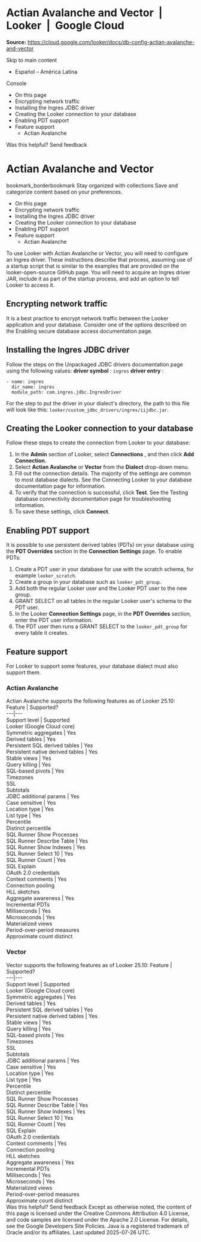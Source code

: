 # Actian Avalanche and Vector  |  Looker  |  Google Cloud

**Source:** https://cloud.google.com/looker/docs/db-config-actian-avalanche-and-vector

Skip to main content 
  * Español – América Latina

Console 


  * On this page
  * Encrypting network traffic
  * Installing the Ingres JDBC driver
  * Creating the Looker connection to your database
  * Enabling PDT support
  * Feature support
    * Actian Avalanche




Was this helpful?
Send feedback 
#  Actian Avalanche and Vector
bookmark_borderbookmark Stay organized with collections  Save and categorize content based on your preferences.
  * On this page
  * Encrypting network traffic
  * Installing the Ingres JDBC driver
  * Creating the Looker connection to your database
  * Enabling PDT support
  * Feature support
    * Actian Avalanche


To use Looker with Actian Avalanche or Vector, you will need to configure an Ingres driver. These instructions describe that process, assuming use of a startup script that is similar to the examples that are provided on the looker-open-source GitHub page.
You will need to acquire an Ingres driver JAR, include it as part of the startup process, and add an option to tell Looker to access it.
## Encrypting network traffic
It is a best practice to encrypt network traffic between the Looker application and your database. Consider one of the options described on the Enabling secure database access documentation page.
## Installing the Ingres JDBC driver
Follow the steps on the Unpackaged JDBC drivers documentation page using the following values:
**driver symbol** : `ingres`
**driver entry** :
```
- name: ingres
  dir_name: ingres
  module_path: com.ingres.jdbc.IngresDriver

```

For the step to put the driver in your dialect's directory, the path to this file will look like this: `looker/custom_jdbc_drivers/ingres/iijdbc.jar`.
## Creating the Looker connection to your database
Follow these steps to create the connection from Looker to your database:
  1. In the **Admin** section of Looker, select **Connections** , and then click **Add Connection**.
  2. Select **Actian Avalanche** or **Vector** from the **Dialect** drop-down menu.
  3. Fill out the connection details. The majority of the settings are common to most database dialects. See the Connecting Looker to your database documentation page for information.
  4. To verify that the connection is successful, click **Test**. See the Testing database connectivity documentation page for troubleshooting information.
  5. To save these settings, click **Connect**.


## Enabling PDT support
It is possible to use persistent derived tables (PDTs) on your database using the **PDT Overrides** section in the **Connection Settings** page.
To enable PDTs:
  1. Create a PDT user in your database for use with the scratch schema, for example `looker_scratch`.
  2. Create a group in your database such as `looker_pdt_group`.
  3. Add both the regular Looker user and the Looker PDT user to the new group.
  4. GRANT SELECT on all tables in the regular Looker user's schema to the PDT user.
  5. In the Looker **Connection Settings** page, in the **PDT Overrides** section, enter the PDT user information.
  6. The PDT user then runs a GRANT SELECT to the `looker_pdt_group` for every table it creates.


## Feature support
For Looker to support some features, your database dialect must also support them.
### Actian Avalanche
Actian Avalanche supports the following features as of Looker 25.10:
Feature | Supported?  
---|---  
Support level | Supported  
Looker (Google Cloud core)  
Symmetric aggregates | Yes  
Derived tables | Yes  
Persistent SQL derived tables | Yes  
Persistent native derived tables | Yes  
Stable views | Yes  
Query killing | Yes  
SQL-based pivots | Yes  
Timezones  
SSL  
Subtotals  
JDBC additional params | Yes  
Case sensitive | Yes  
Location type | Yes  
List type | Yes  
Percentile  
Distinct percentile  
SQL Runner Show Processes  
SQL Runner Describe Table | Yes  
SQL Runner Show Indexes | Yes  
SQL Runner Select 10 | Yes  
SQL Runner Count | Yes  
SQL Explain  
OAuth 2.0 credentials  
Context comments | Yes  
Connection pooling  
HLL sketches  
Aggregate awareness | Yes  
Incremental PDTs  
Milliseconds | Yes  
Microseconds | Yes  
Materialized views  
Period-over-period measures  
Approximate count distinct  
### Vector
Vector supports the following features as of Looker 25.10:
Feature | Supported?  
---|---  
Support level | Supported  
Looker (Google Cloud core)  
Symmetric aggregates | Yes  
Derived tables | Yes  
Persistent SQL derived tables | Yes  
Persistent native derived tables | Yes  
Stable views | Yes  
Query killing | Yes  
SQL-based pivots | Yes  
Timezones  
SSL  
Subtotals  
JDBC additional params | Yes  
Case sensitive | Yes  
Location type | Yes  
List type | Yes  
Percentile  
Distinct percentile  
SQL Runner Show Processes  
SQL Runner Describe Table | Yes  
SQL Runner Show Indexes | Yes  
SQL Runner Select 10 | Yes  
SQL Runner Count | Yes  
SQL Explain  
OAuth 2.0 credentials  
Context comments | Yes  
Connection pooling  
HLL sketches  
Aggregate awareness | Yes  
Incremental PDTs  
Milliseconds | Yes  
Microseconds | Yes  
Materialized views  
Period-over-period measures  
Approximate count distinct  
Was this helpful?
Send feedback 
Except as otherwise noted, the content of this page is licensed under the Creative Commons Attribution 4.0 License, and code samples are licensed under the Apache 2.0 License. For details, see the Google Developers Site Policies. Java is a registered trademark of Oracle and/or its affiliates.
Last updated 2025-07-26 UTC.


